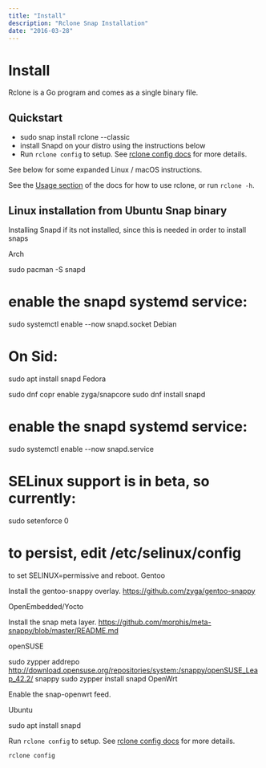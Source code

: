 ```yaml
---
title: "Install"
description: "Rclone Snap Installation"
date: "2016-03-28"
---
```


# Install #

Rclone is a Go program and comes as a single binary file.

## Quickstart ##

  * sudo snap install rclone --classic 
  * install Snapd on your distro using the instructions below
  * Run `rclone config` to setup. See [rclone config docs](http://rclone.org/docs/) for more details.

See below for some expanded Linux / macOS instructions.

See the [Usage section](/docs/) of the docs for how to use rclone, or
run `rclone -h`.

## Linux installation from Ubuntu Snap binary ##

Installing Snapd if its not installed, since this is needed in order to install snaps

Arch

sudo pacman -S snapd

# enable the snapd systemd service:
sudo systemctl enable --now snapd.socket
Debian

# On Sid:
sudo apt install snapd
Fedora

sudo dnf copr enable zyga/snapcore
sudo dnf install snapd

# enable the snapd systemd service:
sudo systemctl enable --now snapd.service

# SELinux support is in beta, so currently:
sudo setenforce 0

# to persist, edit /etc/selinux/config
to set SELINUX=permissive and reboot.
Gentoo

Install the gentoo-snappy overlay. https://github.com/zyga/gentoo-snappy

OpenEmbedded/Yocto

Install the snap meta layer. https://github.com/morphis/meta-snappy/blob/master/README.md

openSUSE

sudo zypper addrepo http://download.opensuse.org/repositories/system:/snappy/openSUSE_Leap_42.2/ snappy
sudo zypper install snapd
OpenWrt

Enable the snap-openwrt feed.

Ubuntu

sudo apt install snapd
 

Run `rclone config` to setup. See [rclone config docs](http://rclone.org/docs/) for more details.

    rclone config


